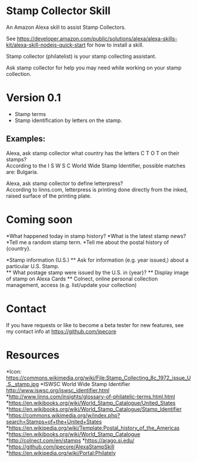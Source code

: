 # Stamp Collector Skill
An Amazon Alexa skill to assist Stamp Collectors.


See https://developer.amazon.com/public/solutions/alexa/alexa-skills-kit/alexa-skill-nodejs-quick-start for how to install a skill.


Stamp collector (philatelist) is your stamp collecting assistant.

Ask stamp collector for help you may need while working on your stamp collection.

# Version 0.1  
* Stamp terms
* Stamp identification by letters on the stamp.
 
## Examples:
Alexa, ask stamp collector what country has the letters C T O T  on their stamps?  
According to the I S W S C World Wide Stamp Identifier, possible matches are:  Bulgaria. 

Alexa, ask stamp collector  to define letterpress?  
According to linns.com, letterpress is  printing done directly from the inked, raised surface of the printing plate.


# Coming soon  
*What happened today in stamp history?
*What is the latest stamp news?
*Tell me a random stamp term.
*Tell me about the postal history of {country}.

*Stamp information (U.S.) 
** Ask for information (e.g. year issued,) about a particular U.S. Stamp.  
** What postage stamp were issued by the U.S. in {year}?
** Display image of stamp on Alexa Cards
** Colnect, online personal collection management, access (e.g. list/update your collection)



# Contact 
If you have requests or like to become a beta tester for new features, see my contact info at https://github.com/jpecore

# Resources 
*Icon: https://commons.wikimedia.org/wiki/File:Stamp_Collecting_8c_1972_issue_U.S._stamp.jpg
*ISWSC World Wide Stamp Identifier  http://www.iswsc.org/iswsc_identifier.html
*http://www.linns.com/insights/glossary-of-philatelic-terms.html.html
*https://en.wikibooks.org/wiki/World_Stamp_Catalogue/United_States
*https://en.wikibooks.org/wiki/World_Stamp_Catalogue/Stamp_Identifier
*https://commons.wikimedia.org/w/index.php?search=Stamps+of+the+United+States
*https://en.wikipedia.org/wiki/Template:Postal_history_of_the_Americas
*https://en.wikibooks.org/wiki/World_Stamp_Catalogue
*http://colnect.com/en/stamps 
*https://arago.si.edu/
*https://github.com/jpecore/AlexaStampSkill
*https://en.wikipedia.org/wiki/Portal:Philately 